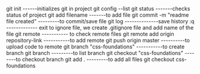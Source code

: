 git init ------initializes git in project
git config --list
git status -------checks status of project
git add filename -------to add file
git commit -m "readme file created" ---------to commit/save file
git log --------------save history
:q ------------- exit 
to ignore file, we create .gitignore file and add name of the file 
git remote ----------- to check remote files
git remote add origin repository-link  -----------to add remote
git push origin master ----------to upload code to remote
git branch "css-foundations" -----------to create branch
git branch  ---------to list branch
git checkout "css-foundations"  --------to checkout branch
git add . ---------to add all files
git checkout css-foundations
